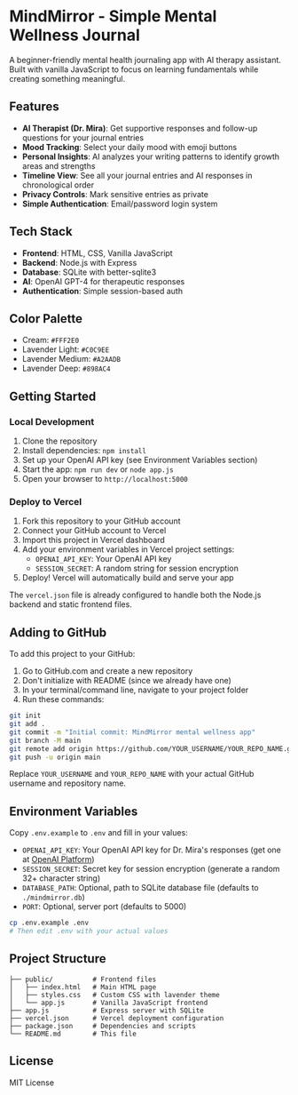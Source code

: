 # MindMirror - Simple Mental Wellness Journal

A beginner-friendly mental health journaling app with AI therapy assistant. Built with vanilla JavaScript to focus on learning fundamentals while creating something meaningful.

## Features

- **AI Therapist (Dr. Mira)**: Get supportive responses and follow-up questions for your journal entries
- **Mood Tracking**: Select your daily mood with emoji buttons
- **Personal Insights**: AI analyzes your writing patterns to identify growth areas and strengths  
- **Timeline View**: See all your journal entries and AI responses in chronological order
- **Privacy Controls**: Mark sensitive entries as private
- **Simple Authentication**: Email/password login system

## Tech Stack

- **Frontend**: HTML, CSS, Vanilla JavaScript
- **Backend**: Node.js with Express
- **Database**: SQLite with better-sqlite3
- **AI**: OpenAI GPT-4 for therapeutic responses
- **Authentication**: Simple session-based auth

## Color Palette

- Cream: `#FFF2E0`
- Lavender Light: `#C0C9EE`
- Lavender Medium: `#A2AADB`
- Lavender Deep: `#898AC4`

## Getting Started

### Local Development
1. Clone the repository
2. Install dependencies: `npm install`
3. Set up your OpenAI API key (see Environment Variables section)
4. Start the app: `npm run dev` or `node app.js`
5. Open your browser to `http://localhost:5000`

### Deploy to Vercel
1. Fork this repository to your GitHub account
2. Connect your GitHub account to Vercel
3. Import this project in Vercel dashboard
4. Add your environment variables in Vercel project settings:
   - `OPENAI_API_KEY`: Your OpenAI API key
   - `SESSION_SECRET`: A random string for session encryption
5. Deploy! Vercel will automatically build and serve your app

The `vercel.json` file is already configured to handle both the Node.js backend and static frontend files.

## Adding to GitHub

To add this project to your GitHub:

1. Go to GitHub.com and create a new repository
2. Don't initialize with README (since we already have one)
3. In your terminal/command line, navigate to your project folder
4. Run these commands:

```bash
git init
git add .
git commit -m "Initial commit: MindMirror mental wellness app"
git branch -M main
git remote add origin https://github.com/YOUR_USERNAME/YOUR_REPO_NAME.git
git push -u origin main
```

Replace `YOUR_USERNAME` and `YOUR_REPO_NAME` with your actual GitHub username and repository name.

## Environment Variables

Copy `.env.example` to `.env` and fill in your values:

- `OPENAI_API_KEY`: Your OpenAI API key for Dr. Mira's responses (get one at [OpenAI Platform](https://platform.openai.com/api-keys))
- `SESSION_SECRET`: Secret key for session encryption (generate a random 32+ character string)
- `DATABASE_PATH`: Optional, path to SQLite database file (defaults to `./mindmirror.db`)
- `PORT`: Optional, server port (defaults to 5000)

```bash
cp .env.example .env
# Then edit .env with your actual values
```

## Project Structure

```
├── public/          # Frontend files
│   ├── index.html   # Main HTML page
│   ├── styles.css   # Custom CSS with lavender theme
│   └── app.js       # Vanilla JavaScript frontend
├── app.js           # Express server with SQLite
├── vercel.json      # Vercel deployment configuration
├── package.json     # Dependencies and scripts
└── README.md        # This file
```

## License

MIT License